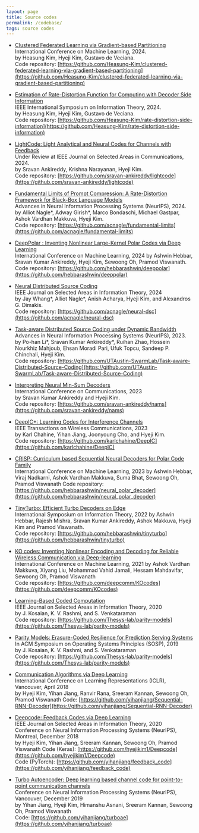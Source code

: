 ```yaml
---
layout: page
title: Source codes
permalink: /codebase/
tags: source codes
---
```


* [Clustered Federated Learning via Gradient-based Partitioning](https://proceedings.mlr.press/v235/kim24p.html)  
International Conference on Machine Learning, 2024.  
by Heasung Kim, Hyeji Kim, Gustavo de Veciana.  
Code repository: [https://github.com/Heasung-Kim/clustered-federated-learning-via-gradient-based-partitioning](https://github.com/Heasung-Kim/clustered-federated-learning-via-gradient-based-partitioning)

* [Estimation of Rate-Distortion Function for Computing with Decoder Side Information](https://ieeexplore.ieee.org/document/10619642)  
IEEE  International Symposium on Information Theory, 2024.  
by Heasung Kim, Hyeji Kim, Gustavo de Veciana.  
Code repository: [https://github.com/Heasung-Kim/rate-distortion-side-information](https://github.com/Heasung-Kim/rate-distortion-side-information)

* [LightCode: Light Analytical and Neural Codes for Channels with Feedback](https://arxiv.org/pdf/2403.10751)  
Under Review at IEEE Journal on Selected Areas in Communications, 2024.  
by Sravan Ankireddy, Krishna Narayanan, Hyeji Kim.  
Code repository: [https://github.com/sravan-ankireddy/lightcode](https://github.com/sravan-ankireddy/lightcode)

* [Fundamental Limits of Prompt Compression: A Rate-Distortion Framework for Black-Box Language Models](https://arxiv.org/abs/2407.15504)  
Advances in Neural Information Processing Systems (NeurIPS), 2024. 
by Alliot Nagle\*, Adway Girish\*, Marco Bondaschi, Michael Gastpar, Ashok Vardhan Makkuva, Hyeji Kim.  
Code repository: [https://github.com/acnagle/fundamental-limits](https://github.com/acnagle/fundamental-limits)

* [DeepPolar : Inventing Nonlinear Large-Kernel Polar Codes via Deep Learning](https://arxiv.org/abs/2402.08864)  
International Conference on Machine Learning, 2024
by Ashwin Hebbar, Sravan Kumar Ankireddy, Hyeji Kim, Sewoong Oh, Pramod Viswanath.  
Code repository: [https://github.com/hebbarashwin/deeppolar](https://github.com/hebbarashwin/deeppolar)

* [Neural Distributed Source Coding](https://arxiv.org/abs/2106.02797)  
IEEE Journal on Selected Areas in Information Theory, 2024  
by Jay Whang\*, Alliot Nagle\*, Anish Acharya, Hyeji Kim, and Alexandros G. Dimakis.  
Code repository: [https://github.com/acnagle/neural-dsc](https://github.com/acnagle/neural-dsc)

* [Task-aware Distributed Source Coding under Dynamic Bandwidth](https://proceedings.neurips.cc/paper_files/paper/2023/hash/016c63403370d81c24c1ca0123de6cfa-Abstract-Conference.html)  
Advances in Neural Information Processing Systems (NeurIPS), 2023.  
by Po-han Li\*, Sravan Kumar Ankireddy\*, Ruihan Zhao, Hossein Nourkhiz Mahjoub, Ehsan Moradi Pari, Ufuk Topcu, Sandeep P. Chinchali, Hyeji Kim.  
Code repository: [https://github.com/UTAustin-SwarmLab/Task-aware-Distributed-Source-Coding](https://github.com/UTAustin-SwarmLab/Task-aware-Distributed-Source-Coding) 

* [Interpreting Neural Min-Sum Decoders](https://arxiv.org/abs/2205.10684)  
International Conference on Communications, 2023    
by Sravan Kumar Ankireddy and Hyeji Kim.    
Code repository: [https://github.com/sravan-ankireddy/nams](https://github.com/sravan-ankireddy/nams)

* [DeepIC+: Learning Codes for Interference Channels](https://ieeexplore.ieee.org/document/10215318)  
IEEE Transactions on Wireless Communications, 2023    
by Karl Chahine, Yihan Jiang, Joonyoung Cho, and Hyeji Kim.    
Code repository: [https://github.com/karlchahine/DeepIC](https://github.com/karlchahine/DeepIC)

* [CRISP: Curriculum based Sequential Neural Decoders for Polar Code Family](https://arxiv.org/abs/2210.00313)   
International Conference on Machine Learning, 2023 
by Ashwin Hebbar, Viraj Nadkarni, Ashok Vardhan Makkuva, Suma Bhat, Sewoong Oh, Pramod Viswanath 
Code repository: [https://github.com/hebbarashwin/neural_polar_decoder](https://github.com/hebbarashwin/neural_polar_decoder) 

* [TinyTurbo: Efficient Turbo Decoders on Edge](https://arxiv.org/abs/2209.15614)   
International Symposium on Information Theory, 2022 
by Ashwin Hebbar, Rajesh Mishra, Sravan Kumar Ankireddy, Ashok Makkuva, Hyeji Kim and Pramod Viswanath.     
Code repository: [https://github.com/hebbarashwin/tinyturbo](https://github.com/hebbarashwin/tinyturbo) 

* [KO codes: Inventing Nonlinear Encoding and Decoding for Reliable Wireless Communication via Deep-learning](https://arxiv.org/abs/2108.12920)   
International Conference on Machine Learning, 2021 
by Ashok Vardhan Makkuva, Xiyang Liu, Mohammad Vahid Jamali, Hessam Mahdavifar, Sewoong Oh, Pramod Viswanath     
Code repository: [https://github.com/deepcomm/KOcodes](https://github.com/deepcomm/KOcodes) 

* [Learning-Based Coded Computation](https://ieeexplore.ieee.org/document/9047948)  
IEEE Journal on Selected Areas in Information Theory, 2020  
by J. Kosaian, K. V. Rashmi, and S. Venkataraman  
Code repository: [https://github.com/Thesys-lab/parity-models](https://github.com/Thesys-lab/parity-models)

* [Parity Models: Erasure-Coded Resilience for Prediction Serving Systems](https://dl.acm.org/doi/10.1145/3341301.3359654)  
In ACM Symposium on Operating Systems Principles (SOSP), 2019  
by J. Kosaian, K. V. Rashmi, and S. Venkataraman  
Code repository: [https://github.com/Thesys-lab/parity-models](https://github.com/Thesys-lab/parity-models)

* [Communication Algorithms via Deep Learning](https://openreview.net/pdf?id=ryazCMbR-)  
International Conference on Learning Representations (ICLR), Vancouver, April 2018  
by Hyeji Kim, Yihan Jiang, Ranvir Rana, Sreeram Kannan, Sewoong Oh, Pramod Viswanath 
Code: [https://github.com/yihanjiang/Sequential-RNN-Decoder](https://github.com/yihanjiang/Sequential-RNN-Decoder) 

* [Deepcode: Feedback Codes via Deep Learning](https://arxiv.org/abs/1807.00801)  
IEEE Journal on Selected Areas in Information Theory, 2020  
Conference on Neural Information Processing Systems (NeurIPS), Montreal, December 2018  
by Hyeji Kim, Yihan Jiang, Sreeram Kannan, Sewoong Oh, Pramod Viswanath
Code (Keras): [https://github.com/hyejikim1/Deepcode](https://github.com/hyejikim1/Deepcode)  
Code (PyTorch): [https://github.com/yihanjiang/feedback_code](https://github.com/yihanjiang/feedback_code)

* [Turbo Autoencoder: Deep learning based channel code for point-to-point communication channels](https://arxiv.org/abs/1911.03038)  
Conference on Neural Information Processing Systems (NeurIPS), Vancouver, December 2019  
by Yihan Jiang, Hyeji Kim, Himanshu Asnani, Sreeram Kannan, Sewoong Oh, Pramod Viswanath  
Code: [https://github.com/yihanjiang/turboae](https://github.com/yihanjiang/turboae) 

